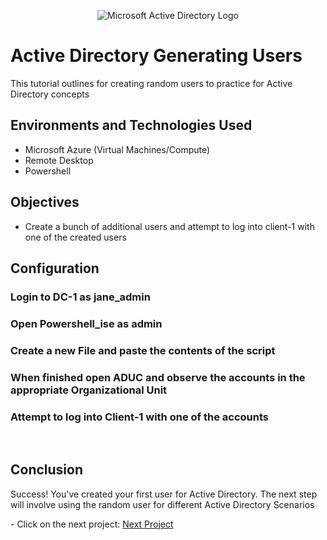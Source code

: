 <p align="center">
<img src="https://i.imgur.com/pU5A58S.png" alt="Microsoft Active Directory Logo"/>
</p>


<h1>Active Directory Generating Users</h1>
This tutorial outlines for creating random users to practice for Active Directory concepts
<br />

<h2>Environments and Technologies Used</h2>

- Microsoft Azure (Virtual Machines/Compute)
- Remote Desktop
- Powershell

<h2> Objectives</h2>

- Create a bunch of additional users and attempt to log into client-1 with one of the created users

<h2> Configuration </h2>

<h3>Login to DC-1 as jane_admin</h3>

<h3>Open Powershell_ise as admin</h3>

<h3>Create a new File and paste the contents of the script</h3>

<h3>When finished open ADUC and observe the accounts in the appropriate Organizational Unit</h3>

<h3>Attempt to log into Client-1 with one of the accounts</h3>

<br />
<h2>Conclusion</h2>

<p>Success! You've created your first user for Active Directory. The next step will involve using the random user for different Active Directory Scenarios</p>
- Click on the next project: <a href="https://github.com/JOmega12/Active-Directory-Practical-Uses">Next Project</a>

<br />
